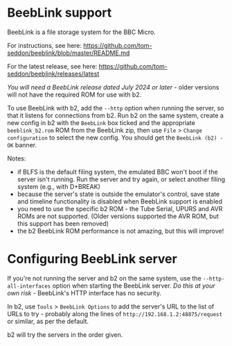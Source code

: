 # BeebLink support

BeebLink is a file storage system for the BBC Micro.

For instructions, see here:
https://github.com/tom-seddon/beeblink/blob/master/README.md

For the latest release, see here:
https://github.com/tom-seddon/beeblink/releases/latest

*You will need a BeebLink release dated July 2024 or later* - older
versions will not have the required ROM for use with b2.

To use BeebLink with b2, add the `--http` option when running the
server, so that it listens for connections from b2. Run b2 on the same
system, create a new config in b2 with the `BeebLink` box ticked and
the appropriate `beeblink_b2.rom` ROM from the BeebLink zip, then use
`File` > `Change configuration` to select the new config. You should
get the `BeebLink (b2) - OK` banner.

Notes:

* if BLFS is the default filing system, the emulated BBC won't boot if
  the server isn't running. Run the server and try again, or select
  another filing system (e.g., with D+BREAK)
* because the server's state is outside the emulator's control, save
  state and timeline functionality is disabled when BeebLink support
  is enabled
* you need to use the specific b2 ROM - the Tube Serial, UPURS and AVR
  ROMs are not supported. (Older versions supported the AVR ROM, but
  this support has been removed)
* the b2 BeebLink ROM performance is not amazing, but this will
  improve!

# Configuring BeebLink server

If you're not running the server and b2 on the same system, use the
`--http-all-interfaces` option when starting the BeebLink server. *Do
this at your own risk* - BeebLink's HTTP interface has no security.

In b2, use `Tools` > `BeebLink Options` to add the server's URL to the
list of URLs to try - probably along the lines of
`http://192.168.1.2:48875/request` or similar, as per the default.

b2 will try the servers in the order given.
